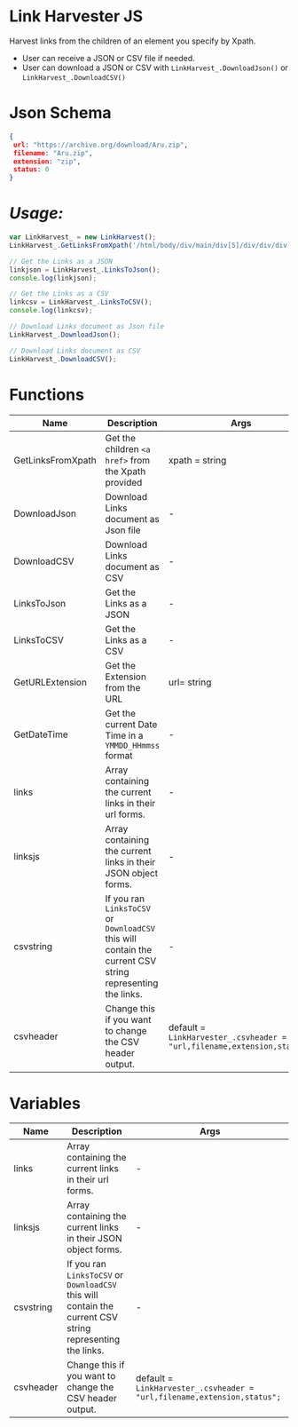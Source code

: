 # Link Harvester JS

Harvest links from the children of an element you specify by Xpath.

- User can receive a JSON or CSV file if needed.
- User can download a JSON or CSV with ```LinkHarvest_.DownloadJson()``` or ```LinkHarvest_.DownloadCSV()```



# Json Schema

```json
{
 url: "https://archive.org/download/Aru.zip",
 filename: "Aru.zip",
 extension: "zip",
 status: 0
}
```



# *Usage:*

```javascript
var LinkHarvest_ = new LinkHarvest();
LinkHarvest_.GetLinksFromXpath('/html/body/div/main/div[5]/div/div/div[1]/div[6]/div[8]/div');

// Get the Links as a JSON
linkjson = LinkHarvest_.LinksToJson();
console.log(linkjson);

// Get the Links as a CSV
linkcsv = LinkHarvest_.LinksToCSV();
console.log(linkcsv);

// Download Links document as Json file 
LinkHarvest_.DownloadJson();

// Download Links document as CSV
LinkHarvest_.DownloadCSV();

```



# Functions

| Name              | Description                                                  | Args                                                         |
| ----------------- | ------------------------------------------------------------ | ------------------------------------------------------------ |
| GetLinksFromXpath | Get the children ```<a href>``` from the Xpath provided      | xpath = string                                               |
| DownloadJson      | Download Links document as Json file                         | -                                                            |
| DownloadCSV       | Download Links document as CSV                               | -                                                            |
| LinksToJson       | Get the Links as a JSON                                      | -                                                            |
| LinksToCSV        | Get the Links as a CSV                                       | -                                                            |
| GetURLExtension   | Get the Extension from the URL                               | url= string                                                  |
| GetDateTime       | Get the current Date Time in a ```YMMDD_HHmmss``` format     | -                                                            |
| links             | Array containing the current links in their url forms.       | -                                                            |
| linksjs           | Array containing the current links in their JSON object forms. | -                                                            |
| csvstring         | If you ran ```LinksToCSV``` or ```DownloadCSV ``` this will contain the current CSV string representing the links. | -                                                            |
| csvheader         | Change this if you want to change the CSV header output.     | default = ```LinkHarvester_.csvheader = "url,filename,extension,status";``` |



# Variables

| Name      | Description                                                  | Args                                                         |
| --------- | ------------------------------------------------------------ | ------------------------------------------------------------ |
| links     | Array containing the current links in their url forms.       | -                                                            |
| linksjs   | Array containing the current links in their JSON object forms. | -                                                            |
| csvstring | If you ran ```LinksToCSV``` or ```DownloadCSV ``` this will contain the current CSV string representing the links. | -                                                            |
| csvheader | Change this if you want to change the CSV header output.     | default = ```LinkHarvester_.csvheader = "url,filename,extension,status";``` |


